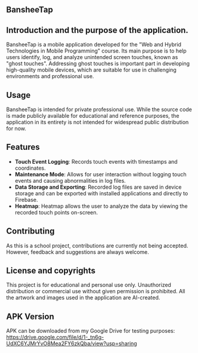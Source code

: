 ## BansheeTap

## Introduction and the purpose of the application.
BansheeTap is a mobile application developed for the "Web and Hybrid Technologies in Mobile Programming" course. Its main purpose is to help users identify, log, and analyze unintended screen touches, known as "ghost touches". Addressing ghost touches is important part in developing high-quality mobile devices, which are suitable for use in challenging environments and professional use.

## Usage
BansheeTap is intended for private professional use. While the source code is made publicly available for educational and reference purposes, the application in its entirety is not intended for widespread public distribution for now.

## Features
- **Touch Event Logging**: Records touch events with timestamps and coordinates.
- **Maintenance Mode**: Allows for user interaction without logging touch events and causing abnormalities in log files.
- **Data Storage and Exporting**: Recorded log files are saved in device storage and can be exported with installed applications and directly to Firebase.
- **Heatmap**: Heatmap allows the user to analyze the data by viewing the recorded touch points on-screen.
  
## Contributing
As this is a school project, contributions are currently not being accepted. However, feedback and suggestions are always welcome.

## License and copyrights
This project is for educational and personal use only. Unauthorized distribution or commercial use without given permission is prohibited. 
All the artwork and images used in the application are AI-created.


## APK Version
APK can be downloaded from my Google Drive for testing purposes: https://drive.google.com/file/d/1-_tn6g-UdXC6YJMrYvO8Mea2FY6zkQba/view?usp=sharing

